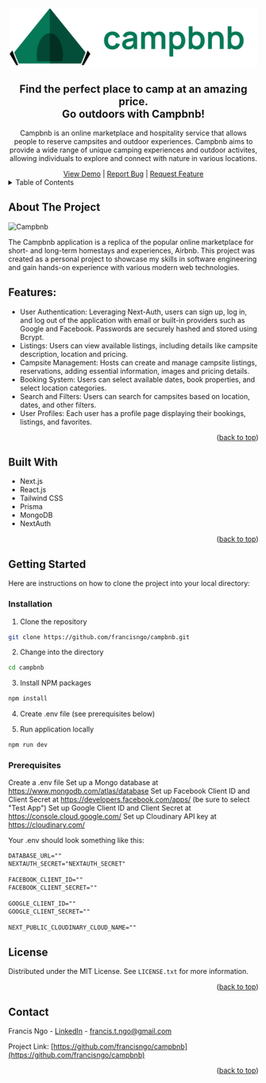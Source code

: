 <a name="readme-top"></a>

<!-- PROJECT LOGO -->
<br />
<div align="center">
    <a href="https://campbnb.vercel.app">
        <img src="public/images/logo.png" alt="Logo" width="500" />
    </a>
    <h2 align="center">
        <div>Find the perfect place to camp at an amazing price.</div>
        <div>Go outdoors with Campbnb!</div>
    </h2>
    <p align="center">
        Campbnb is an online marketplace and hospitality service that allows people to reserve campsites and outdoor experiences. Campbnb aims to provide a wide range of unique camping experiences and outdoor activites, allowing individuals to explore and connect with nature in various locations. 
    </p>
    <a href="https://campbnb.vercel.app">View Demo</a>
    |
    <a href="https://github.com/francisngo/campbnb/issues">Report Bug</a>
    |
    <a href="https://github.com/francisngo/campbnb/issues">Request Feature</a>
</div>

<!-- TABLE OF CONTENTS -->
<details>
  <summary>Table of Contents</summary>
  <ol>
    <li>
      <a href="#about-the-project">About The Project</a>
      <ul>
        <li><a href="#features">Features</a></li>
        <li><a href="#built-with">Built With</a></li>
      </ul>
    </li>
    <li>
      <a href="#getting-started">Getting Started</a>
      <ul>
        <li><a href="#prerequisites">Prerequisites</a></li>
        <li><a href="#installation">Installation</a></li>
      </ul>
    </li>
    <li><a href="#license">License</a></li>
    <li><a href="#contact">Contact</a></li>
  </ol>
</details>

<!-- ABOUT THE PROJECT -->
## About The Project

![Campbnb](public/images/screenshot.png)

The Campbnb application is a replica of the popular online marketplace for short- and long-term homestays and experiences, Airbnb. This project was created as a personal project to showcase my skills in software engineering and gain hands-on experience with various modern web technologies. 

## Features: 
* User Authentication: Leveraging Next-Auth, users can sign up, log in, and log out of the application with email or built-in providers such as Google and Facebook. Passwords are securely hashed and stored using Bcrypt. 
* Listings: Users can view available listings, including details like campsite description, location and pricing. 
* Campsite Management: Hosts can create and manage campsite listings, reservations, adding essential information, images and pricing details. 
* Booking System: Users can select available dates, book properties, and select location categories.
* Search and Filters: Users can search for campsites based on location, dates, and other filters. 
* User Profiles: Each user has a profile page displaying their bookings, listings, and favorites. 

<p align="right">(<a href="#readme-top">back to top</a>)</p>

## Built With

* Next.js
* React.js
* Tailwind CSS
* Prisma
* MongoDB
* NextAuth

<p align="right">(<a href="#readme-top">back to top</a>)</p>

<!-- GETTING STARTED -->
## Getting Started

Here are instructions on how to clone the project into your local directory:

### Installation
1. Clone the repository

```sh
git clone https://github.com/francisngo/campbnb.git
```

2. Change into the directory 
```sh
cd campbnb
```

3. Install NPM packages
```sh
npm install
```

4. Create .env file (see prerequisites below)

5. Run application locally
```sh
npm run dev
```

### Prerequisites
Create a .env file
Set up a Mongo database at https://www.mongodb.com/atlas/database
Set up Facebook Client ID and Client Secret at https://developers.facebook.com/apps/ (be sure to select "Test App")
Set up Google Client ID and Client Secret at https://console.cloud.google.com/
Set up Cloudinary API key at  https://cloudinary.com/

Your .env should look something like this:
```
DATABASE_URL=""
NEXTAUTH_SECRET="NEXTAUTH_SECRET"

FACEBOOK_CLIENT_ID=""
FACEBOOK_CLIENT_SECRET=""

GOOGLE_CLIENT_ID=""
GOOGLE_CLIENT_SECRET=""

NEXT_PUBLIC_CLOUDINARY_CLOUD_NAME=""
```


<!-- LICENSE -->
## License

Distributed under the MIT License. See `LICENSE.txt` for more information.

<p align="right">(<a href="#readme-top">back to top</a>)</p>



<!-- CONTACT -->
## Contact

Francis Ngo - [LinkedIn](https://linkedin.com/in/francisngo) - francis.t.ngo@gmail.com

Project Link: [https://github.com/francisngo/campbnb](https://github.com/francisngo/campbnb)

<p align="right">(<a href="#readme-top">back to top</a>)</p>
